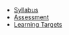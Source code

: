 * [Syllabus](/assets/syllabi/2021SP_112/2021SP_112_Syllabus.pdf)
* [Assessment](/assets/syllabi/2021SP_112/2021SP_112_Assessment.pdf)
* [Learning Targets](/assets/syllabi/2021SP_112/2021SP_112_LearningTargets.pdf)
